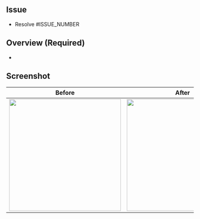 ## Issue

- Resolve #ISSUE_NUMBER

## Overview (Required)

- 

## Screenshot

|           Before           |           After            |
|:--------------------------:|:--------------------------:|
| <img src="" width="300" /> | <img src="" width="300" /> |
